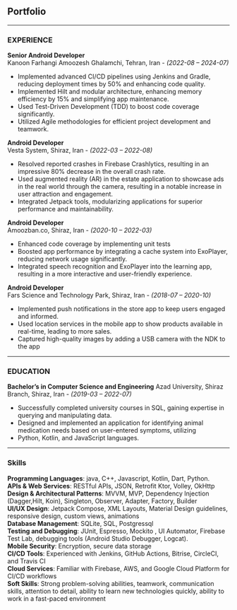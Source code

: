 ## Portfolio

---

### EXPERIENCE

**Senior Android Developer**<br>
Kanoon Farhangi Amoozesh Ghalamchi, Tehran, Iran - *(2022-08 – 2024-07)*
- Implemented advanced CI/CD pipelines using Jenkins and Gradle, reducing deployment times by 50% and enhancing code
quality.
- Implemented Hilt and modular architecture, enhancing memory efficiency by 15% and simplifying app maintenance.
- Used Test-Driven Development (TDD) to boost code coverage significantly.
- Utilized Agile methodologies for efficient project development and teamwork.

**Android Developer**<br>
Vesta System, Shiraz, Iran - *(2022-03 – 2022-08)*
- Resolved reported crashes in Firebase Crashlytics, resulting in an impressive 80% decrease in the overall crash rate.
- Used augmented reality (AR) in the estate application to showcase ads in the real world through the camera, resulting in a notable increase in user attraction and engagement.
- Integrated Jetpack tools, modularizing applications for superior performance and maintainability.


**Android Developer**<br>
Amoozban.co, Shiraz, Iran - *(2020-10 – 2022-03)*
- Enhanced code coverage by implementing unit tests
- Boosted app performance by integrating a cache system into ExoPlayer, reducing network usage significantly.
- Integrated speech recognition and ExoPlayer into the learning app, resulting in a more interactive and user-friendly experience.

**Android Developer**<br>
Fars Science and Technology Park, Shiraz, Iran - *(2018-07 – 2020-10)*
- Implemented push notifications in the store app to keep users engaged and informed.
- Used location services in the mobile app to show products available in real-time, leading to more sales.
- Captured high-quality images by adding a USB camera with the NDK to the app

---

### EDUCATION

**Bachelor’s in Computer Science and Engineering**
Azad University, Shiraz Branch, Shiraz, Iran - *(2019-03 – 2022-07)*<br>
+ Successfully completed university courses in SQL, gaining expertise in querying and manipulating data.
+ Designed and implemented an application for identifying animal medication needs based on user-entered symptoms, utilizing
+ Python, Kotlin, and JavaScript languages.

---

### Skills

**Programming Languages**: java, C++, Javascript, Kotlin, Dart, Python.<br>
**APIs & Web Services**: RESTful APIs, JSON, Retrofit Ktor, Volley, OkHttp<br>
**Design & Architectural Patterns**: MVVM, MVP, Dependency Injection (Dagger,Hilt, Koin), Singleton, Observer,
Adapter, Factory, Builder<br>
**UI/UX Design**: Jetpack Compose, XML Layouts, Material Design guidelines, responsive design, custom views, animations<br>
**Database Management**: SQLite, SQL, Postgressql<br>
**Testing and Debugging**: JUnit, Espresso, Mockito , UI Automator, Firebase Test Lab, debugging tools (Android Studio Debugger, Logcat).<br>
**Mobile Security**: Encryption, secure data storage<br>
**CI/CD Tools**: Experienced with Jenkins, GitHub Actions, Bitrise, CircleCI, and Travis CI<br>
**Cloud Services**: Familiar with Firebase, AWS, and Google Cloud Platform for CI/CD workflows<br>
**Soft Skills**: Strong problem-solving abilities, teamwork, communication skills, attention to detail, ability to learn new technologies quickly, ability to work in a fast-paced environment
